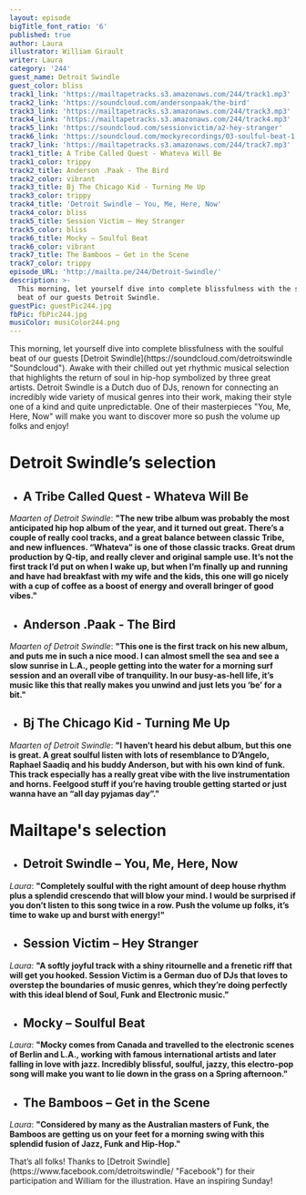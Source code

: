 ```yaml
---
layout: episode
bigTitle_font_ratio: '6'
published: true
author: Laura
illustrator: William Girault
writer: Laura
category: '244'
guest_name: Detroit Swindle
guest_color: bliss
track1_link: 'https://mailtapetracks.s3.amazonaws.com/244/track1.mp3'
track2_link: 'https://soundcloud.com/andersonpaak/the-bird'
track3_link: 'https://mailtapetracks.s3.amazonaws.com/244/track3.mp3'
track4_link: 'https://mailtapetracks.s3.amazonaws.com/244/track4.mp3'
track5_link: 'https://soundcloud.com/sessionvictim/a2-hey-stranger'
track6_link: 'https://soundcloud.com/mockyrecordings/03-soulful-beat-1'
track7_link: 'https://mailtapetracks.s3.amazonaws.com/244/track7.mp3'
track1_title: A Tribe Called Quest - Whateva Will Be
track1_color: trippy
track2_title: Anderson .Paak - The Bird
track2_color: vibrant
track3_title: Bj The Chicago Kid - Turning Me Up
track3_color: trippy
track4_title: 'Detroit Swindle – You, Me, Here, Now'
track4_color: bliss
track5_title: Session Victim – Hey Stranger
track5_color: bliss
track6_title: Mocky – Soulful Beat
track6_color: vibrant
track7_title: The Bamboos – Get in the Scene
track7_color: trippy
episode_URL: 'http://mailta.pe/244/Detroit-Swindle/'
description: >-
  This morning, let yourself dive into complete blissfulness with the soulful
  beat of our guests Detroit Swindle.
guestPic: guestPic244.jpg
fbPic: fbPic244.jpg
musiColor: musiColor244.png
---
```

<p id="introduction">This morning, let yourself dive into complete blissfulness with the soulful beat of our guests [Detroit Swindle](https://soundcloud.com/detroitswindle "Soundcloud"). Awake with their chilled out yet rhythmic musical selection that highlights the return of soul in hip-hop symbolized by three great artists. Detroit Swindle is a Dutch duo of DJs, renown for connecting an incredibly wide variety of musical genres into their work, making their style one of a kind and quite unpredictable. One of their masterpieces "You, Me, Here, Now" will make you want to discover more so push the volume up folks and enjoy!
</p>


# **Detroit Swindle’s selection**

+ ## A Tribe Called Quest - Whateva Will Be
_Maarten of Detroit Swindle_: **"**The new tribe album was probably the most anticipated hip hop album of the year, and it turned out great. There’s a couple of really cool tracks, and a great balance between classic Tribe, and new influences. “Whateva” is one of those classic tracks. Great drum production by Q-tip, and really clever and original sample use. It’s not the first track I’d put on when I wake up, but when I’m finally up and running and have had breakfast with my wife and the kids, this one will go nicely with a cup of coffee as a boost of energy and overall bringer of good vibes.**"**

+ ## Anderson .Paak - The Bird
_Maarten of Detroit Swindle_: **"**This one is the first track on his new album, and puts me in such a nice mood. I can almost smell the sea and see a slow sunrise in L.A., people getting into the water for a morning surf session and an overall vibe of tranquility. In our busy-as-hell life, it’s music like this that really makes you unwind and just lets you ‘be’ for a bit.**"**

+ ## Bj The Chicago Kid - Turning Me Up
_Maarten of Detroit Swindle_: **"**I haven’t heard his debut album, but this one is great. A great soulful listen with lots of resemblance to D’Angelo, Raphael Saadiq and his buddy Anderson, but with his own kind of funk. This track especially has a really great vibe with the live instrumentation and horns. Feelgood stuff if you’re having trouble getting started or just wanna have an “all day pyjamas day”.**"**


# Mailtape's selection

+ ## Detroit Swindle – You, Me, Here, Now
_Laura_: **"**Completely soulful with the right amount of deep house rhythm plus a splendid crescendo that will blow your mind. I would be surprised if you don’t listen to this song twice in a row. Push the volume up folks, it’s time to wake up and burst with energy!**"**

+ ## Session Victim – Hey Stranger
_Laura_: **"**A softly joyful track with a shiny ritournelle and a frenetic riff that will get you hooked. Session Victim is a German duo of DJs that loves to overstep the boundaries of music genres, which they’re doing perfectly with this ideal blend of Soul, Funk and Electronic music.**"**


+ ## Mocky – Soulful Beat
_Laura_: **"**Mocky comes from Canada and travelled to the electronic scenes of Berlin and L.A., working with famous international artists and later falling in love with jazz. Incredibly blissful, soulful, jazzy, this electro-pop song will make you want to lie down in the grass on a Spring afternoon.**"**

+ ## The Bamboos – Get in the Scene
_Laura_: **"**Considered by many as the Australian masters of Funk, the Bamboos are getting us on your feet for a morning swing with this splendid fusion of Jazz, Funk and Hip-Hop.**"**


<p id="outroduction">That’s all folks! Thanks to [Detroit Swindle](https://www.facebook.com/detroitswindle/ "Facebook") for their participation and William for the illustration. Have an inspiring Sunday! </p>
